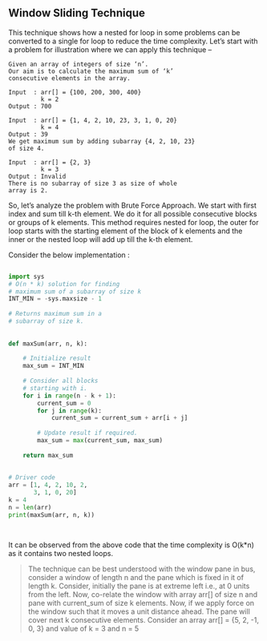 ## Window Sliding Technique

This technique shows how a nested for loop in some problems can be converted to a single for loop to reduce the time complexity.
Let’s start with a problem for illustration where we can apply this technique – 

```
Given an array of integers of size ‘n’.
Our aim is to calculate the maximum sum of ‘k’ 
consecutive elements in the array.

Input  : arr[] = {100, 200, 300, 400}
         k = 2
Output : 700

Input  : arr[] = {1, 4, 2, 10, 23, 3, 1, 0, 20}
         k = 4 
Output : 39
We get maximum sum by adding subarray {4, 2, 10, 23}
of size 4.

Input  : arr[] = {2, 3}
         k = 3
Output : Invalid
There is no subarray of size 3 as size of whole
array is 2.
```

So, let’s analyze the problem with Brute Force Approach. We start with first index and sum till k-th element. We do it for all possible consecutive blocks or groups of k elements. This method requires nested for loop, the outer for loop starts with the starting element of the block of k elements and the inner or the nested loop will add up till the k-th element.

Consider the below implementation : 

```py

import sys
# O(n * k) solution for finding
# maximum sum of a subarray of size k
INT_MIN = -sys.maxsize - 1
 
# Returns maximum sum in a
# subarray of size k.
 
 
def maxSum(arr, n, k):
 
    # Initialize result
    max_sum = INT_MIN
 
    # Consider all blocks
    # starting with i.
    for i in range(n - k + 1):
        current_sum = 0
        for j in range(k):
            current_sum = current_sum + arr[i + j]
 
        # Update result if required.
        max_sum = max(current_sum, max_sum)
 
    return max_sum
 
 
# Driver code
arr = [1, 4, 2, 10, 2,
       3, 1, 0, 20]
k = 4
n = len(arr)
print(maxSum(arr, n, k))
 
 
```

It can be observed from the above code that the time complexity is O(k*n) as it contains two nested loops.


 > The technique can be best understood with the window pane in bus, consider a window of length n and the pane which is fixed in it of length k. Consider, initially the pane is at extreme left i.e., at 0 units from the left. Now, co-relate the window with array arr[] of size n and pane with current_sum of size k elements. Now, if we apply force on the window such that it moves a unit distance ahead. The pane will cover next k consecutive elements. 
Consider an array arr[] = {5, 2, -1, 0, 3} and value of k = 3 and n = 5
